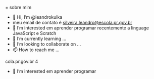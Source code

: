 = sobre mim
- 👋 Hi, I’m @leandrokulka
- meu email de contato é silveira.leandro@escola.pr.gov.br
- 👀 I’m interested  em aprender programar recentemente a linguage JavaScript e Scratch
- 🌱 I’m currently learning ...
- 💞️ I’m looking to collaborate on ...
- 📫 How to reach me ...


 
cola.pr.gov.br
4
- 👀 I’m interested  em aprender programar
